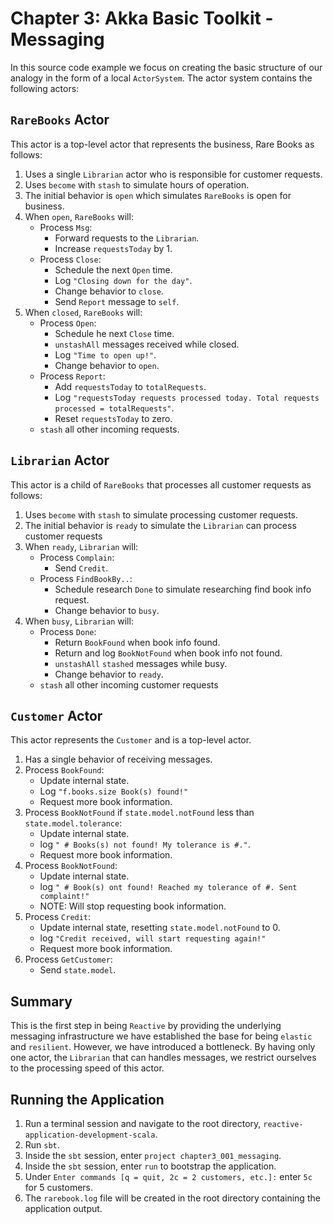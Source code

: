 # Chapter 3: Akka Basic Toolkit - Messaging

In this source code example we focus on creating the basic structure of our analogy in the form of a local `ActorSystem`. The actor system contains the following actors:

## `RareBooks` Actor

This actor is a top-level actor that represents the business, Rare Books as follows:

1. Uses a single `Librarian` actor who is responsible for customer requests.
2. Uses `become` with `stash` to simulate hours of operation.
3. The initial behavior is `open` which simulates `RareBooks` is open for business.
4. When `open`, `RareBooks` will:
    - Process `Msg`:
        - Forward requests to the `Librarian`.
        - Increase `requestsToday` by 1.
    - Process `Close`:
        - Schedule the next `Open` time.
        - Log `"Closing down for the day"`.
        - Change behavior to `close`.
        - Send `Report` message to `self`.
5. When `closed`, `RareBooks` will:
    - Process `Open`:
        - Schedule he next `Close` time.
        - `unstashAll` messages received while closed.
        - Log `"Time to open up!"`.
        - Change behavior to `open`.
    - Process `Report`:
        - Add `requestsToday` to `totalRequests`.
        - Log `"requestsToday requests processed today. Total requests processed = totalRequests"`.
        - Reset `requestsToday` to zero.
    - `stash` all other incoming requests.

## `Librarian` Actor

This actor is a child of `RareBooks` that processes all customer requests as follows:

1. Uses `become` with `stash` to simulate processing customer requests.
2. The initial behavior is `ready` to simulate the `Librarian` can process customer requests
3. When `ready`, `Librarian` will:
    - Process `Complain`:
        - Send `Credit`.
    - Process `FindBookBy..`:
        - Schedule research `Done` to simulate researching find book info request.
        - Change behavior to `busy`.
4. When `busy`, `Librarian` will:
    - Process `Done`:
        - Return `BookFound` when book info found.
        - Return and log `BookNotFound` when book info not found.
        - `unstashAll` `stashed` messages while busy.
        - Change behavior to `ready`.
    - `stash` all other incoming customer requests

## `Customer` Actor

This actor represents the `Customer` and is a top-level actor.

1. Has a single behavior of receiving messages.
2. Process `BookFound`:
    - Update internal state.
    - Log `"f.books.size Book(s) found!"`
    - Request more book information.
3. Process `BookNotFound` if `state.model.notFound` less than `state.model.tolerance`:
    - Update internal state.
    - log `" # Books(s) not found! My tolerance is #."`.
    - Request more book information.
4. Process `BookNotFound`:
    - Update internal state.
    - log `" # Book(s) ont found! Reached my tolerance of #. Sent complaint!"`
    - NOTE: Will stop requesting book information.
5. Process `Credit`:
    - Update internal state, resetting `state.model.notFound` to 0.
    - log `"Credit received, will start requesting again!"`
    - Request more book information.
6. Process `GetCustomer`:
    - Send `state.model`.

## Summary

This is the first step in being `Reactive` by providing the underlying messaging infrastructure we have established the base for being `elastic` and `resilient`. However, we have introduced a bottleneck. By having only one actor, the `Librarian` that can handles messages, we restrict ourselves to the processing speed of this actor.

## Running the Application

1. Run a terminal session and navigate to the root directory, `reactive-application-development-scala`.
2. Run `sbt`.
3. Inside the `sbt` session, enter `project chapter3_001_messaging`.
4. Inside the `sbt` session, enter `run` to bootstrap the application.
5. Under `Enter commands [q = quit, 2c = 2 customers, etc.]:` enter `5c` for 5 customers.
6. The `rarebook.log` file will be created in the root directory containing the application output.

